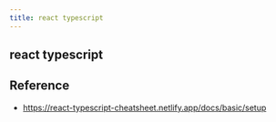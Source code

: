 ```yaml
---
title: react typescript
---
```


## react typescript


## Reference
- https://react-typescript-cheatsheet.netlify.app/docs/basic/setup
